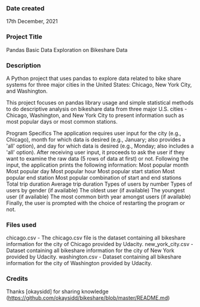 
### Date created
17th December, 2021

### Project Title
Pandas Basic Data Exploration on Bikeshare Data

### Description
A Python project that uses pandas to explore data related to bike share systems for three major cities in the United States: Chicago, New York City, and Washington.

This project focuses on pandas library usage and simple statistical methods to do descriptive analysis on bikeshare data from three major U.S. cities - Chicago, Washington, and New York City 
to present information such as most popular days or most common stations.

Program Specifics
The application requires user input for the city (e.g., Chicago), month for which data is desired 
(e.g., January; also provides a 'all' option), and day for which data is desired (e.g., Monday; also includes a 'all' option).
After receiving user input, it proceeds to ask the user if they want to examine the raw data 
(5 rows of data at first) or not. Following the input, the application prints the following information:
Most popular month
Most popular day
Most popular hour
Most popular start station
Most popular end station
Most popular combination of start and end stations
Total trip duration
Average trip duration
Types of users by number
Types of users by gender (if available)
The oldest user (if available)
The youngest user (if available)
The most common birth year amongst users (if available)
Finally, the user is prompted with the choice of restarting the program or not.


### Files used
chicago.csv - The chicago.csv file is the dataset containing all bikeshare information for the city of Chicago provided by Udacity.
new_york_city.csv - Dataset containing all bikeshare information for the city of New York provided by Udacity.
washington.csv - Dataset containing all bikeshare information for the city of Washington provided by Udacity.

### Credits
Thanks [okaysidd] for sharing knowledge (https://github.com/okaysidd/bikeshare/blob/master/README.md)

